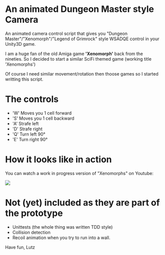 # An animated Dungeon Master style Camera
An animated camera control script that gives you "Dungeon Master"/"Xenomorph"/"Legend of Grimrock" style WSADQE control in your Unity3D game.

I am a huge fan of the old Amiga game **'Xenomorph'** back from the nineties. So I decided to start a similar SciFi themed game (working title 'Xenomorphs')

Of course I need similar movement/rotation then thoose games so I started writting this script. 

# The controls
* 'W' Moves you 1 cell forward
* 'S' Moves you 1 cell backward
* 'A' Strafe left
* 'D' Strafe right
* 'Q' Turn left 90°
* 'E' Turn right 90°

# How it looks like in action
You can watch a work in progress version of "Xenomorphs" on Youtube:

[![](http://img.youtube.com/vi/35Q-j6YbEYU/0.jpg)](http://www.youtube.com/watch?v=35Q-j6YbEYU "Click me!")

# Not (yet) included as they are part of the prototype
* Unittests (the whole thing was written TDD style)
* Collision detection
* Recoil animation when you try to run into a wall.

Have fun, Lutz
